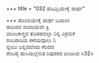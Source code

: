 +++
title = "032 ಡೊಮ್ಬಿಯೇಕೈ ಪಾರ್ಥ"

+++
ಡೊಂಬಿಯೇಕೈ ಪಾರ್ಥ ಬಯಲಾ   
ಡಂಬರವ ನಾವರಿಯೆವೇ ತ್ರಿ   
ಯಂಬಕಾಸ್ತ್ರದ ತೊಡಹವಲ್ಲಾ ನಿನ್ನ ವಿಕ್ರಮಕೆ   
ಶಂಬರಾರಿಯ ಕಣೆಯವೊಲು ನಿ   
ನ್ನಂಬು ಬಲ್ಲಿದವೆಂದು ಕೆಲದವ   
ರೆಂಬರೈ ಹುಸಿಯಲ್ಲೆನುತ ರಿಪುಶರವ ಖಂಡಿಸಿದ      ॥32॥
